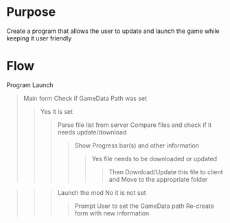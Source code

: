 # Purpose #

Create a program that allows the user to update and launch the game while keeping it user friendly


# Flow #

Program Launch

> Main form
> Check if GameData Path was set
> > Yes it is set
> > > Parse file list from server
> > > Compare files and check if it needs update/download
> > > > Show Progress bar(s) and other information
> > > > > Yes file needs to be downloaded or updated
> > > > > > Then Download/Update this file to client and Move to the appropriate folder

> > > Launch the mod
> > > No it is not set
> > > > Prompt User to set the GameData path
> > > > Re-create form with new information
